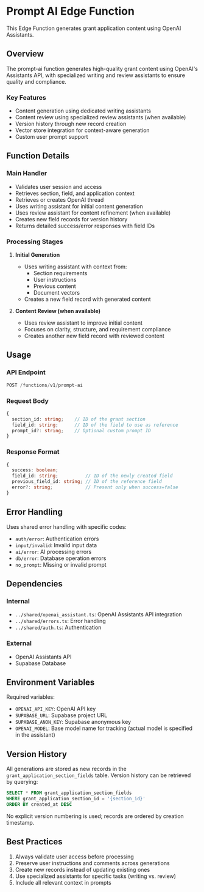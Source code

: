 # Prompt AI Edge Function

This Edge Function generates grant application content using OpenAI Assistants.

## Overview

The prompt-ai function generates high-quality grant content using OpenAI's Assistants API, with specialized writing and review assistants to ensure quality and compliance.

### Key Features
- Content generation using dedicated writing assistants
- Content review using specialized review assistants (when available)
- Version history through new record creation
- Vector store integration for context-aware generation
- Custom user prompt support

## Function Details

### Main Handler
- Validates user session and access
- Retrieves section, field, and application context
- Retrieves or creates OpenAI thread
- Uses writing assistant for initial content generation
- Uses review assistant for content refinement (when available)
- Creates new field records for version history
- Returns detailed success/error responses with field IDs

### Processing Stages
1. **Initial Generation**
   - Uses writing assistant with context from:
     - Section requirements
     - User instructions
     - Previous content
     - Document vectors
   - Creates a new field record with generated content

2. **Content Review (when available)**
   - Uses review assistant to improve initial content
   - Focuses on clarity, structure, and requirement compliance
   - Creates another new field record with reviewed content

## Usage

### API Endpoint
```typescript
POST /functions/v1/prompt-ai
```

### Request Body
```typescript
{
  section_id: string;    // ID of the grant section
  field_id: string;      // ID of the field to use as reference
  prompt_id?: string;    // Optional custom prompt ID
}
```

### Response Format
```typescript
{
  success: boolean;
  field_id: string;          // ID of the newly created field
  previous_field_id: string; // ID of the reference field
  error?: string;            // Present only when success=false
}
```

## Error Handling

Uses shared error handling with specific codes:
- `auth/error`: Authentication errors
- `input/invalid`: Invalid input data
- `ai/error`: AI processing errors
- `db/error`: Database operation errors
- `no_prompt`: Missing or invalid prompt

## Dependencies

### Internal
- `../shared/openai_assistant.ts`: OpenAI Assistants API integration
- `../shared/errors.ts`: Error handling
- `../shared/auth.ts`: Authentication

### External
- OpenAI Assistants API
- Supabase Database

## Environment Variables

Required variables:
- `OPENAI_API_KEY`: OpenAI API key
- `SUPABASE_URL`: Supabase project URL
- `SUPABASE_ANON_KEY`: Supabase anonymous key
- `OPENAI_MODEL`: Base model name for tracking (actual model is specified in the assistant)

## Version History

All generations are stored as new records in the `grant_application_section_fields` table. Version history can be retrieved by querying:

```sql
SELECT * FROM grant_application_section_fields
WHERE grant_application_section_id = '{section_id}'
ORDER BY created_at DESC
```

No explicit version numbering is used; records are ordered by creation timestamp.

## Best Practices

1. Always validate user access before processing
2. Preserve user instructions and comments across generations
3. Create new records instead of updating existing ones
4. Use specialized assistants for specific tasks (writing vs. review)
5. Include all relevant context in prompts 